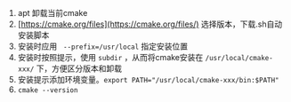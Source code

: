1. apt 卸载当前cmake
2. [https://cmake.org/files](https://cmake.org/files/) 选择版本，下载.sh自动安装脚本
3. 安装时应用 ` --prefix=/usr/local` 指定安装位置
4. 安装时按照提示，使用 `subdir` ，从而将cmake安装在 `/usr/local/cmake-xxx/` 下，方便区分版本和卸载
5. 安装提示添加环境变量。`export PATH="/usr/local/cmake-xxx/bin:$PATH"`
6. `cmake --version`